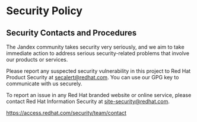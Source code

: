 # Security Policy
 
## Security Contacts and Procedures
 
The Jandex community takes security very seriously, and we aim to take immediate action to address serious security-related problems that involve our products or services.
 
Please report any suspected security vulnerability in this project to Red Hat Product Security at secalert@redhat.com. You can use our GPG key to communicate with us securely.
 
To report an issue in any Red Hat branded website or online service, please contact Red Hat Information Security at site-security@redhat.com.

https://access.redhat.com/security/team/contact